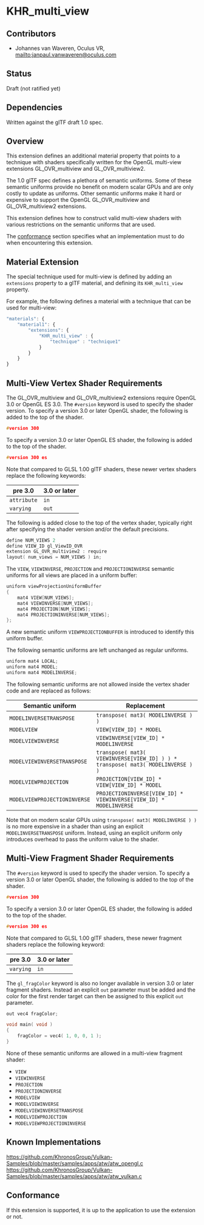 # KHR\_multi\_view

## Contributors

* Johannes van Waveren, Oculus VR, <mailto:janpaul.vanwaveren@oculus.com>

## Status

Draft (not ratified yet)

## Dependencies

Written against the glTF draft 1.0 spec.

## Overview

This extension defines an additional material property that points to a technique with shaders specifically
written for the OpenGL multi-view extensions GL_OVR_multiview and GL_OVR_multiview2.

The 1.0 glTF spec defines a plethora of semantic uniforms.
Some of these semantic uniforms provide no benefit on modern scalar GPUs and are only costly to update as uniforms.
Other semantic uniforms make it hard or expensive to support the OpenGL GL_OVR_multiview and GL_OVR_multiview2 extensions.

This extension defines how to construct valid multi-view shaders with various restrictions on the semantic uniforms that are used.

The [conformance](#conformance) section specifies what an implementation must to do when encountering this extension.

## Material Extension

The special technique used for multi-view is defined by adding an `extensions` property to a glTF material, and defining its `KHR_multi_view` property.

For example, the following defines a material with a technique that can be used for multi-view:

```javascript
"materials": {
    "material1": {
        "extensions": {
            "KHR_multi_view" : {
                "technique" : "technique1"
            }
        }
    }
}
```

## Multi-View Vertex Shader Requirements

The GL_OVR_multiview and GL_OVR_multiview2 extensions require OpenGL 3.0 or OpenGL ES 3.0.
The `#version` keyword is used to specify the shader version.
To specify a version 3.0 or later OpenGL shader, the following is added to the top of the shader.

```C
#version 300
```

To specify a version 3.0 or later OpenGL ES shader, the following is added to the top of the shader.

```C
#version 300 es
```

Note that compared to GLSL 1.00 glTF shaders, these newer vertex shaders replace the following keywords:

pre 3.0     | 3.0 or later
------------|---------------------
`attribute` | `in`
`varying`   | `out`

The following is added close to the top of the vertex shader, typically right after specifying the shader version and/or the default precisions.

```C
define NUM_VIEWS 2
define VIEW_ID gl_ViewID_OVR
extension GL_OVR_multiview2 : require
layout( num_views = NUM_VIEWS ) in;
```

The `VIEW`, `VIEWINVERSE`, `PROJECTION` and `PROJECTIONINVERSE` semantic uniforms for all views are placed in a uniform buffer:

```C
uniform viewProjectionUniformBuffer
{
	mat4 VIEW[NUM_VIEWS];
	mat4 VIEWINVERSE[NUM_VIEWS];
	mat4 PROJECTION[NUM_VIEWS];
	mat4 PROJECTIONINVERSE[NUM_VIEWS];
};
```

A new semantic uniform `VIEWPROJECTIONBUFFER` is introduced to identify this uniform buffer.

The following semantic uniforms are left unchanged as regular uniforms.

```C
uniform mat4 LOCAL;
uniform mat4 MODEL;
uniform mat4 MODELINVERSE;
```

The following semantic uniforms are not allowed inside the vertex shader code and are replaced as follows:

Semantic uniform             | Replacement
-----------------------------|-------------------------------------
`MODELINVERSETRANSPOSE`      | `transpose( mat3( MODELINVERSE ) )`
`MODELVIEW`                  | `VIEW[VIEW_ID] * MODEL`
`MODELVIEWINVERSE`           | `VIEWINVERSE[VIEW_ID] * MODELINVERSE`
`MODELVIEWINVERSETRANSPOSE`  | `transpose( mat3( VIEWINVERSE[VIEW_ID] ) ) * transpose( mat3( MODELINVERSE ) )`
`MODELVIEWPROJECTION`        | `PROJECTION[VIEW_ID] * VIEW[VIEW_ID] * MODEL`
`MODELVIEWPROJECTIONINVERSE` | `PROJECTIONINVERSE[VIEW_ID] * VIEWINVERSE[VIEW_ID] * MODELINVERSE`

Note that on modern scalar GPUs using `transpose( mat3( MODELINVERSE ) )` is no more expensive in
a shader than using an explicit `MODELINVERSETRANSPOSE` uniform. Instead, using an explicit uniform
only introduces overhead to pass the uniform value to the shader.

## Multi-View Fragment Shader Requirements

The `#version` keyword is used to specify the shader version.
To specify a version 3.0 or later OpenGL shader, the following is added to the top of the shader.

```C
#version 300
```

To specify a version 3.0 or later OpenGL ES shader, the following is added to the top of the shader.

```C
#version 300 es
```

Note that compared to GLSL 1.00 glTF shaders, these newer fragment shaders replace the following keyword:

pre 3.0     | 3.0 or later
------------|---------------------
`varying`   | `in`

The `gl_fragColor` keyword is also no longer available in version 3.0 or later fragment shaders.
Instead an explicit `out` parameter must be added and the color for the first render target can then be assigned to this explicit `out` parameter.

```C
out vec4 fragColor;

void main( void )
{
    fragColor = vec4( 1, 0, 0, 1 );
}
```

None of these semantic uniforms are allowed in a multi-view fragment shader:

- `VIEW`
- `VIEWINVERSE`
- `PROJECTION`
- `PROJECTIONINVERSE`
- `MODELVIEW`
- `MODELVIEWINVERSE`
- `MODELVIEWINVERSETRANSPOSE`
- `MODELVIEWPROJECTION`
- `MODELVIEWPROJECTIONINVERSE`

## Known Implementations

https://github.com/KhronosGroup/Vulkan-Samples/blob/master/samples/apps/atw/atw_opengl.c
https://github.com/KhronosGroup/Vulkan-Samples/blob/master/samples/apps/atw/atw_vulkan.c

<a name="conformance"></a>
## Conformance

If this extension is supported, it is up to the application to use the extension or not. 
